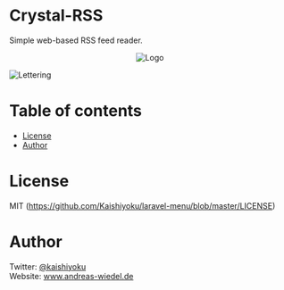 # Crystal-RSS
Simple web-based RSS feed reader.

<p align="center">
 <img src="https://main.andreas-wiedel.de/myfiles/other/crystal-rss/Crystal_RSS_Logo-thumbnail.png" alt="Logo"/>
</p>

![Lettering](https://main.andreas-wiedel.de/myfiles/other/crystal-rss/Crystal_RSS_Lettering.svg)

Table of contents
=================
  * [License](#license)
  * [Author](#author)
  
License
=======
MIT (https://github.com/Kaishiyoku/laravel-menu/blob/master/LICENSE)


Author
======
Twitter: [@kaishiyoku](https://twitter.com/kaishiyoku)  
Website: www.andreas-wiedel.de
